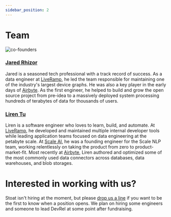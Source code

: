 ```yaml
---
sidebar_position: 2
---
```


# Team

![co-founders](../../static/img/cofounders_400px.jpeg)

### [Jared Rhizor](https://www.linkedin.com/in/jrhizor/)

Jared is a seasoned tech professional with a track record of success. 
As a data engineer at [LiveRamp](https://liveramp.com), he led the team responsible for maintaining one of the industry's largest device graphs. 
He was also a key player in the early days of [Airbyte](https://airbyte.com).
As the first engineer, he helped to build and grow the open source project from pre-idea to a massively deployed system processing hundreds of terabytes of data for thousands of users.

### [Liren Tu](https://www.linkedin.com/in/tuliren/)

Liren is a software engineer who loves to learn, build, and automate.
At [LiveRamp](https://liveramp.com), he developed and maintained multiple internal developer tools while leading application teams focused on data engineering at the petabyte scale. 
At [Scale AI](https://scale.com), he was a founding engineer for the Scale NLP team, working relentlessly on taking the product from zero to product-market-fit.
Most recently at [Airbyte](https://airbyte.com), Liren authored and optimized some of the most commonly used data connectors across databases, data warehouses, and blob storages.

# Interested in working with us?

Stoat isn't hiring at the moment, but please [drop us a line](mailto:contact@stoat.dev) if you want to be the first to know when a position opens.
We plan on hiring some engineers and someone to lead DevRel at some point after fundraising.
